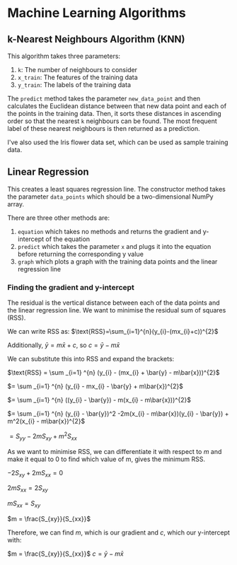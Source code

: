 # Machine Learning Algorithms

## k-Nearest Neighbours Algorithm (KNN)
This algorithm takes three parameters:

1. `k`: The number of neighbours to consider
2. `x_train`: The features of the training data
3. `y_train`: The labels of the training data

The `predict` method takes the parameter `new_data_point` and then calculates the Euclidean distance between that new data point and each of the points in the training data. Then, it sorts these distances in ascending order so that the nearest `k` neighbours can be found. The most frequent label of these nearest neighbours is then returned as a prediction.

I've also used the Iris flower data set, which can be used as sample training data.

## Linear Regression
This creates a least squares regression line. The constructor method takes the parameter `data_points` which should be a two-dimensional NumPy array.

There are three other methods are:
1. `equation` which takes no methods and returns the gradient and y-intercept of the equation
2. `predict` which takes the parameter `x` and plugs it into the equation before returning the corresponding y value
3. `graph` which plots a graph with the training data points and the linear regression line

### Finding the gradient and y-intercept
The residual is the vertical distance between each of the data points and the linear regression line. We want to minimise the residual sum of squares (RSS).

We can write RSS as:
$\text{RSS}=\sum_{i=1}^{n}(y_{i}-(mx_{i}+c))^{2}$

Additionally, $\bar{y} = m\bar{x} + c$, so $c = \bar{y} - m\bar{x}$


We can substitute this into RSS and expand the brackets:

$\text{RSS} = \sum _{i=1} ^{n} (y_{i} - (mx_{i} + \bar{y} - m\bar{x}))^{2}$

$= \sum _{i=1} ^{n} (y_{i} - mx_{i} - \bar{y} + m\bar{x})^{2}$

$= \sum _{i=1} ^{n} ((y_{i} - \bar{y}) - m(x_{i}  - m\bar{x}))^{2}$

$= \sum _{i=1} ^{n} (y_{i} - \bar{y})^2 -2m(x_{i}  - m\bar{x})(y_{i} - \bar{y}) + m^2(x_{i}  - m\bar{x})^{2}$

$= S_{yy} -2mS_{xy} + m^2S_{xx}$


As we want to minimise RSS, we can differentiate it with respect to $m$ and make it equal to 0 to find which value of m, gives the minimum RSS.

$-2S_{xy} + 2mS_{xx} = 0$

$2mS_{xx} = 2S_{xy}$

$mS_{xx} = S_{xy}$

$m = \frac{S_{xy}}{S_{xx}}$

Therefore, we can find $m$, which is our gradient and $c$, which our y-intercept with:

$m = \frac{S_{xy}}{S_{xx}}$
$c = \bar{y} - m\bar{x}$